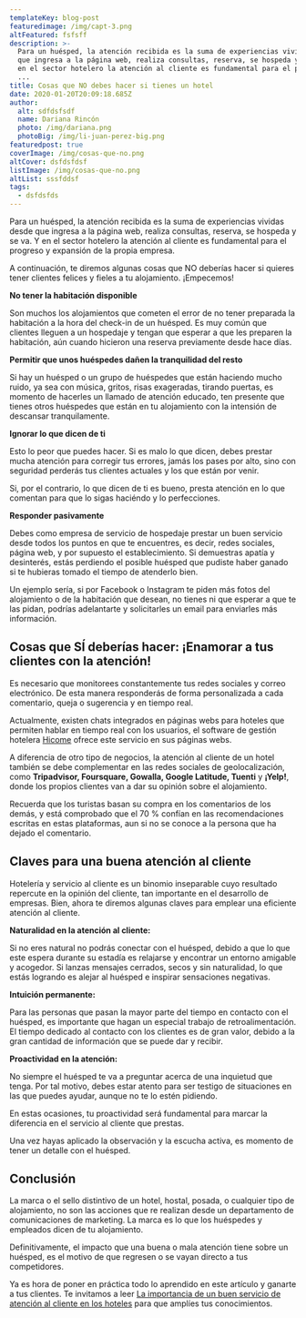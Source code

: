 ```yaml
---
templateKey: blog-post
featuredimage: /img/capt-3.png
altFeatured: fsfsff
description: >-
  Para un huésped, la atención recibida es la suma de experiencias vividas desde
  que ingresa a la página web, realiza consultas, reserva, se hospeda y se va. Y
  en el sector hotelero la atención al cliente es fundamental para el progreso y
  ...
title: Cosas que NO debes hacer si tienes un hotel
date: 2020-01-20T20:09:18.685Z
author:
  alt: sdfdsfsdf
  name: Dariana Rincón
  photo: /img/dariana.png
  photoBig: /img/li-juan-perez-big.png
featuredpost: true
coverImage: /img/cosas-que-no.png
altCover: dsfdsfdsf
listImage: /img/cosas-que-no.png
altList: sssfddsf
tags:
  - dsfdsfds
---
```

Para un huésped, la atención recibida es la suma de experiencias vividas desde que ingresa a la página web, realiza consultas, reserva, se hospeda y se va. Y en el sector hotelero la atención al cliente es fundamental para el progreso y expansión de la propia empresa.

A continuación, te diremos algunas cosas que NO deberías hacer si quieres tener clientes felices y fieles a tu alojamiento. ¡Empecemos!

**No tener la habitación disponible** 

Son muchos los alojamientos que cometen el error de no tener preparada la habitación a la hora del check-in de un huésped. Es muy común que clientes lleguen a un hospedaje y tengan que esperar a que les preparen la habitación, aún cuando hicieron una reserva previamente desde hace días. 

**Permitir que unos huéspedes dañen la tranquilidad del resto**

Si hay un huésped o un grupo de huéspedes que están haciendo mucho ruido, ya sea con música, gritos, risas exageradas, tirando puertas, es momento de hacerles un llamado de atención educado, ten presente que tienes otros huéspedes que están en tu alojamiento con la intensión de descansar tranquilamente. 

**Ignorar lo que dicen de ti** 

Esto lo peor que puedes hacer. Si es malo lo que dicen, debes prestar mucha atención para corregir tus errores, jamás los pases por alto, sino con seguridad perderás tus clientes actuales y los que están por venir. 

Si, por el contrario, lo que dicen de ti es bueno, presta atención en lo que comentan para que lo sigas haciéndo y lo perfecciones. 

**Responder pasivamente**

Debes como empresa de servicio de hospedaje prestar un buen servicio desde todos los puntos en que te encuentres, es decir, redes sociales, página web, y por supuesto el establecimiento. Si demuestras apatía y desinterés, estás perdiendo el posible huésped que pudiste haber ganado si te hubieras tomado el tiempo de atenderlo bien. 

Un ejemplo sería, si por Facebook o Instagram te piden más fotos del alojamiento o de la habitación que desean, no tienes ni que esperar a que te las pidan, podrías adelantarte y solicitarles un email para enviarles más información.

## **Cosas que SÍ deberías hacer: ¡Enamorar a tus clientes con la atención!**

Es necesario que monitorees constantemente tus redes sociales y correo electrónico. De esta manera responderás de forma personalizada a cada comentario, queja o sugerencia y en tiempo real. 

Actualmente, existen chats integrados en páginas webs para hoteles que permiten hablar en tiempo real con los usuarios, el software de gestión hotelera <a href="/">Hicome</a> ofrece este servicio en sus páginas webs. 

A diferencia de otro tipo de negocios, la atención al cliente de un hotel también se debe complementar en las redes sociales de geolocalización, como **Tripadvisor, Foursquare, Gowalla, Google Latitude, Tuenti** y **¡Yelp!**, donde los propios clientes van a dar su opinión sobre el alojamiento. 

Recuerda que los turistas basan su compra en los comentarios de los demás, y está comprobado que el 70 % confían en las recomendaciones escritas en estas plataformas, aun si no se conoce a la persona que ha dejado el comentario.

## **Claves para una buena atención al cliente** 

Hotelería y servicio al cliente es un binomio inseparable cuyo resultado repercute en la opinión del cliente, tan importante en el desarrollo de empresas. Bien, ahora te diremos algunas claves para emplear una eficiente atención al cliente.

**Naturalidad en la atención al cliente:** 

Si no eres natural no podrás conectar con el huésped, debido a que lo que este espera durante su estadía es relajarse y encontrar un entorno amigable y acogedor. Si lanzas mensajes cerrados, secos y sin naturalidad, lo que estás logrando es alejar al huésped e inspirar sensaciones negativas.

**Intuición permanente:** 

Para las personas que pasan la mayor parte del tiempo en contacto con el huésped, es importante que hagan un especial trabajo de retroalimentación. El tiempo dedicado al contacto con los clientes es de gran valor, debido a la gran cantidad de información que se puede dar y recibir. 

**Proactividad en la atención:** 

No siempre el huésped te va a preguntar acerca de una inquietud que tenga. Por tal motivo, debes estar atento para ser testigo de situaciones en las que puedes ayudar, aunque no te lo estén pidiendo. 

En estas ocasiones, tu proactividad será fundamental para marcar la diferencia en el servicio al cliente que prestas. 

Una vez hayas aplicado la observación y la escucha activa, es momento de tener un detalle con el huésped. 

## **Conclusión**

La marca o el sello distintivo de un hotel, hostal, posada, o cualquier tipo de alojamiento, no son las acciones que re realizan desde un departamento de comunicaciones de marketing. La marca es lo que los huéspedes y empleados dicen de tu alojamiento. 

Definitivamente, el impacto que una buena o mala atención tiene sobre un huésped, es el motivo de que regresen o se vayan directo a tus competidores. 

Ya es hora de poner en práctica todo lo aprendido en este artículo y ganarte a tus clientes. Te invitamos a leer <a href="/blog/la-importancia-de-un-buen-servicio-de-atención-al-cliente-en-los-hoteles/">La importancia de un buen servicio de atención al cliente en los hoteles</a> para que amplíes tus conocimientos.
